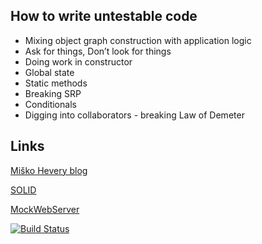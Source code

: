 ## How to write untestable code

*  Mixing object graph construction with application logic
*  Ask for things, Don’t look for things
*  Doing work in constructor
*  Global state
*  Static methods
*  Breaking SRP
*  Conditionals
*  Digging into collaborators - breaking Law of Demeter

## Links

[Miško Hevery blog](http://misko.hevery.com/)

[SOLID](https://en.wikipedia.org/wiki/SOLID_%28object-oriented_design%29)

[MockWebServer](https://github.com/square/okhttp/tree/master/mockwebserver)

[![Build Status](https://travis-ci.org/jazzmuesli/untestable-code.svg?branch=master)](https://travis-ci.org/jazzmuesli/untestable-code)
